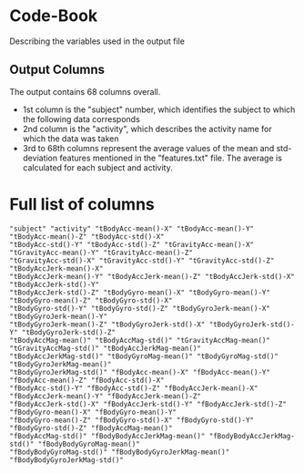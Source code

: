 # Code-Book
Describing the variables used in the output file

## Output Columns
The output contains 68 columns overall. 
 - 1st column is the "subject" number, which identifies the subject to which the following data corresponds
 - 2nd column is the "activity", which describes the activity name for which the data was taken
 - 3rd to 68th columns represent the average values of the mean and std-deviation features mentioned in the "features.txt" file. The average is calculated for each subject and activity.
 
 
# Full list of columns
```
"subject" "activity" "tBodyAcc-mean()-X" "tBodyAcc-mean()-Y" "tBodyAcc-mean()-Z" "tBodyAcc-std()-X" 
"tBodyAcc-std()-Y" "tBodyAcc-std()-Z" "tGravityAcc-mean()-X" "tGravityAcc-mean()-Y" "tGravityAcc-mean()-Z" 
"tGravityAcc-std()-X" "tGravityAcc-std()-Y" "tGravityAcc-std()-Z" "tBodyAccJerk-mean()-X" 
"tBodyAccJerk-mean()-Y" "tBodyAccJerk-mean()-Z" "tBodyAccJerk-std()-X" "tBodyAccJerk-std()-Y" 
"tBodyAccJerk-std()-Z" "tBodyGyro-mean()-X" "tBodyGyro-mean()-Y" "tBodyGyro-mean()-Z" "tBodyGyro-std()-X" 
"tBodyGyro-std()-Y" "tBodyGyro-std()-Z" "tBodyGyroJerk-mean()-X" "tBodyGyroJerk-mean()-Y" 
"tBodyGyroJerk-mean()-Z" "tBodyGyroJerk-std()-X" "tBodyGyroJerk-std()-Y" "tBodyGyroJerk-std()-Z" 
"tBodyAccMag-mean()" "tBodyAccMag-std()" "tGravityAccMag-mean()" "tGravityAccMag-std()" "tBodyAccJerkMag-mean()" 
"tBodyAccJerkMag-std()" "tBodyGyroMag-mean()" "tBodyGyroMag-std()" "tBodyGyroJerkMag-mean()" 
"tBodyGyroJerkMag-std()" "fBodyAcc-mean()-X" "fBodyAcc-mean()-Y" "fBodyAcc-mean()-Z" "fBodyAcc-std()-X" 
"fBodyAcc-std()-Y" "fBodyAcc-std()-Z" "fBodyAccJerk-mean()-X" "fBodyAccJerk-mean()-Y" "fBodyAccJerk-mean()-Z" 
"fBodyAccJerk-std()-X" "fBodyAccJerk-std()-Y" "fBodyAccJerk-std()-Z" "fBodyGyro-mean()-X" "fBodyGyro-mean()-Y" 
"fBodyGyro-mean()-Z" "fBodyGyro-std()-X" "fBodyGyro-std()-Y" "fBodyGyro-std()-Z" "fBodyAccMag-mean()" 
"fBodyAccMag-std()" "fBodyBodyAccJerkMag-mean()" "fBodyBodyAccJerkMag-std()" "fBodyBodyGyroMag-mean()" 
"fBodyBodyGyroMag-std()" "fBodyBodyGyroJerkMag-mean()" "fBodyBodyGyroJerkMag-std()"
```

